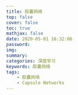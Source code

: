 ```yaml
---
title: 胶囊网络
top: false
cover: false
toc: true
mathjax: false
date: 2020-05-01 16:32:06
password:
img:
summary:
categories: 深度学习
keywords: 胶囊网络
tags:
	- 胶囊网络
	- Capsule Networks
---
```



